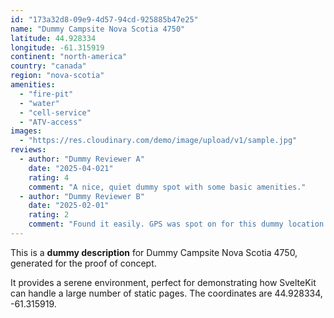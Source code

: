 ```yaml
---
id: "173a32d8-09e9-4d57-94cd-925885b47e25"
name: "Dummy Campsite Nova Scotia 4750"
latitude: 44.928334
longitude: -61.315919
continent: "north-america"
country: "canada"
region: "nova-scotia"
amenities:
  - "fire-pit"
  - "water"
  - "cell-service"
  - "ATV-access"
images:
  - "https://res.cloudinary.com/demo/image/upload/v1/sample.jpg"
reviews:
  - author: "Dummy Reviewer A"
    date: "2025-04-021"
    rating: 4
    comment: "A nice, quiet dummy spot with some basic amenities."
  - author: "Dummy Reviewer B"
    date: "2025-02-01"
    rating: 2
    comment: "Found it easily. GPS was spot on for this dummy location."
---
```


This is a **dummy description** for Dummy Campsite Nova Scotia 4750, generated for the proof of concept.

It provides a serene environment, perfect for demonstrating how SvelteKit can handle a large number of static pages. The coordinates are 44.928334, -61.315919.
